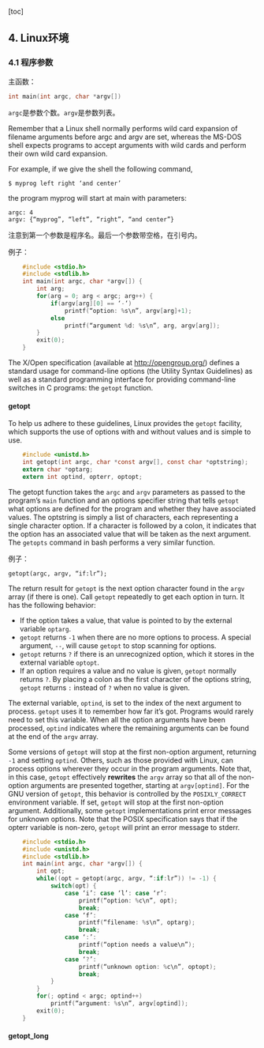 [toc]

## 4. Linux环境

### 4.1 程序参数

主函数：

```c
int main(int argc, char *argv[])
```

`argc`是参数个数。`argv`是参数列表。

Remember that a Linux shell normally performs wild card expansion of filename arguments before argc and argv are set, whereas the MS-DOS shell expects programs to accept arguments with wild cards and perform their own wild card expansion.

For example, if we give the shell the following command,

	$ myprog left right ‘and center’

the program myprog will start at main with parameters:

    argc: 4
    argv: {“myprog”, “left”, “right”, “and center”}

注意到第一个参数是程序名。最后一个参数带空格，在引号内。

例子：

```c
    #include <stdio.h>
    #include <stdlib.h>
    int main(int argc, char *argv[]) {
        int arg;
        for(arg = 0; arg < argc; arg++) {
        	if(argv[arg][0] == ‘-‘)
        		printf(“option: %s\n”, argv[arg]+1);
            else
        		printf(“argument %d: %s\n”, arg, argv[arg]);
        }
        exit(0);
    }
```

The X/Open specification (available at http://opengroup.org/) defines a standard usage for command-line options (the Utility Syntax Guidelines) as well as a standard programming interface for providing command-line switches in C programs: the `getopt` function.

#### getopt

To help us adhere to these guidelines, Linux provides the `getopt` facility, which supports the use of options with and without values and is simple to use.

```c
    #include <unistd.h>
    int getopt(int argc, char *const argv[], const char *optstring);
    extern char *optarg;
    extern int optind, opterr, optopt;
```

The getopt function takes the `argc` and `argv` parameters as passed to the program’s `main` function and an options specifier string that tells `getopt` what options are defined for the program and whether they have associated values. The optstring is simply a list of characters, each representing a single character option. If a character is followed by a colon, it indicates that the option has an associated value that will be taken as the next argument. The `getopts` command in bash performs a very similar function.

例子：

	getopt(argc, argv, “if:lr”);

The return result for `getopt` is the next option character found in the `argv` array (if there is one). Call `getopt` repeatedly to get each option in turn. It has the following behavior:

- If the option takes a value, that value is pointed to by the external variable `optarg`.
- `getopt` returns `-1` when there are no more options to process. A special argument, `--`, will cause `getopt` to stop scanning for options.
- `getopt` returns `?` if there is an unrecognized option, which it stores in the external variable `optopt`.
- If an option requires a value and no value is given, `getopt` normally returns `?`. By placing a colon as the first character of the options string, `getopt` returns `:` instead of `?` when no value is given.

The external variable, `optind`, is set to the index of the next argument to process. `getopt` uses it to remember how far it’s got. Programs would rarely need to set this variable. When all the option arguments have been processed, `optind` indicates where the remaining arguments can be found at the end of the `argv` array.

Some versions of `getopt` will stop at the first non-option argument, returning `-1` and setting `optind`. Others, such as those provided with Linux, can process options wherever they occur in the program arguments. Note that, in this case, `getopt` effectively **rewrites** the `argv` array so that all of the non-option arguments are presented together, starting at `argv[optind]`. For the GNU version of `getopt`, this behavior is controlled by the `POSIXLY_CORRECT` environment variable. If set, `getopt` will stop at the first non-option argument. Additionally, some `getopt` implementations print error messages for unknown options. Note that the POSIX specification says that if the opterr variable is non-zero, `getopt` will print an error message to stderr.

```c
    #include <stdio.h>
    #include <unistd.h>
    #include <stdlib.h>
    int main(int argc, char *argv[]) {
    	int opt;
    	while((opt = getopt(argc, argv, “:if:lr”)) != -1) {
        	switch(opt) {
    			case ‘i’: case ‘l’: case ‘r’:
    				printf(“option: %c\n”, opt);
    				break;
                case ‘f’:
    				printf(“filename: %s\n”, optarg);
    				break;
                case ‘:’:
    				printf(“option needs a value\n”);
                    break;
                case ‘?’:
    				printf(“unknown option: %c\n”, optopt);
    				break;
            }
        }
        for(; optind < argc; optind++)
    		printf(“argument: %s\n”, argv[optind]);
        exit(0);
    }
```

#### getopt_long





